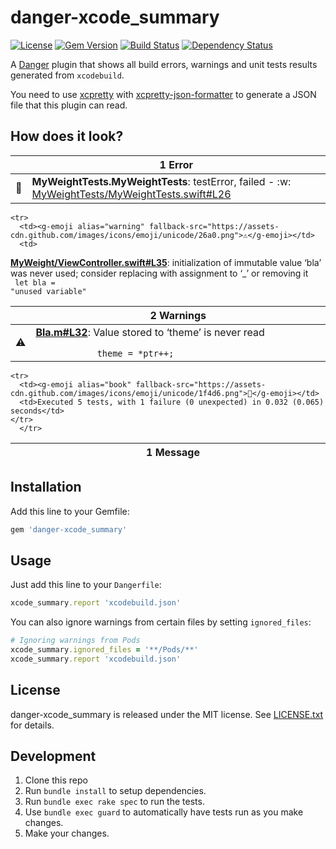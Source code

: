 # danger-xcode_summary

[![License](http://img.shields.io/badge/license-MIT-green.svg?style=flat)](LICENSE.txt)
[![Gem Version](https://badge.fury.io/rb/danger-xcode_summary.svg)](https://badge.fury.io/rb/danger-xcode_summary)
[![Build Status](https://travis-ci.org/diogot/danger-xcode_summary.svg?branch=master)](https://travis-ci.org/diogot/danger-xcode_summary)
[![Dependency Status](https://dependencyci.com/github/diogot/danger-xcode_summary/badge)](https://dependencyci.com/github/diogot/danger-xcode_summary)

A [Danger](http://danger.systems) plugin that shows all build errors, warnings and unit tests results generated from `xcodebuild`.

You need to use [xcpretty](https://github.com/supermarin/xcpretty) with 
[xcpretty-json-formatter](https://github.com/marcelofabri/xcpretty-json-formatter) 
to generate a JSON file that this plugin can read.

## How does it look?

<table>
  <thead>
    <tr>
      <th width="50"></th>
      <th width="100%">
          1 Error
      </th>
     </tr>
  </thead>
  <tbody>
    <tr>
      <td><g-emoji alias="no_entry_sign" fallback-src="https://assets-cdn.github.com/images/icons/emoji/unicode/1f6ab.png">🚫</g-emoji></td>
      <td>
<strong>MyWeightTests.MyWeightTests</strong>: testError, failed - :w:  <br>  <a href="https://github.com/Invariante/MyWeight/blob/0101261efd67cd1fb0d682d88476fdee3d17cf86/MyWeightTests/MyWeightTests.swift#L26">MyWeightTests/MyWeightTests.swift#L26</a>
</td>
    </tr>
  </tbody>
</table>

<table>
  <thead>
    <tr>
      <th width="50"></th>
      <th width="100%">
          2 Warnings
      </th>
     </tr>
  </thead>
  <tbody>

    <tr>
      <td><g-emoji alias="warning" fallback-src="https://assets-cdn.github.com/images/icons/emoji/unicode/26a0.png">⚠️</g-emoji></td>
      <td>
<strong><a href="https://github.com/Invariante/MyWeight/blob/0101261efd67cd1fb0d682d88476fdee3d17cf86/MyWeight/ViewController.swift#L35">MyWeight/ViewController.swift#L35</a></strong>: initialization of immutable value ‘bla’ was never used; consider replacing with assignment to ‘_’ or removing it  <br><code>
        let bla = "unused variable"
</code>
</td>
    </tr>
    <tr>
      <td><g-emoji alias="warning" fallback-src="https://assets-cdn.github.com/images/icons/emoji/unicode/26a0.png">⚠️</g-emoji></td>
      <td>
<strong><a href="https://github.com/Invariante/MyWeight/blob/0101261efd67cd1fb0d682d88476fdee3d17cf86/Bla.m#L32">Bla.m#L32</a></strong>: Value stored to ‘theme’ is never read  <br><code>
            theme = *ptr++;
</code>
</td>
    </tr>
  </tbody>
</table>

<table>
  <thead>
    <tr>
      <th width="50"></th>
      <th width="100%">
          1 Message
      </th>
     </tr>
  </thead>
  <tbody>

    <tr>
      <td><g-emoji alias="book" fallback-src="https://assets-cdn.github.com/images/icons/emoji/unicode/1f4d6.png">📖</g-emoji></td>
      <td>Executed 5 tests, with 1 failure (0 unexpected) in 0.032 (0.065) seconds</td>
    </tr>
      </tr>
  </tbody>
</table>

## Installation

Add this line to your Gemfile:

```ruby
gem 'danger-xcode_summary'
```

## Usage

Just add this line to your `Dangerfile`:

```ruby
xcode_summary.report 'xcodebuild.json'
```

You can also ignore warnings from certain files by setting `ignored_files`: 

```ruby
# Ignoring warnings from Pods
xcode_summary.ignored_files = '**/Pods/**'
xcode_summary.report 'xcodebuild.json'
```

## License

danger-xcode_summary is released under the MIT license. See [LICENSE.txt](LICENSE.txt) for details.

## Development

1. Clone this repo
2. Run `bundle install` to setup dependencies.
3. Run `bundle exec rake spec` to run the tests.
4. Use `bundle exec guard` to automatically have tests run as you make changes.
5. Make your changes.
